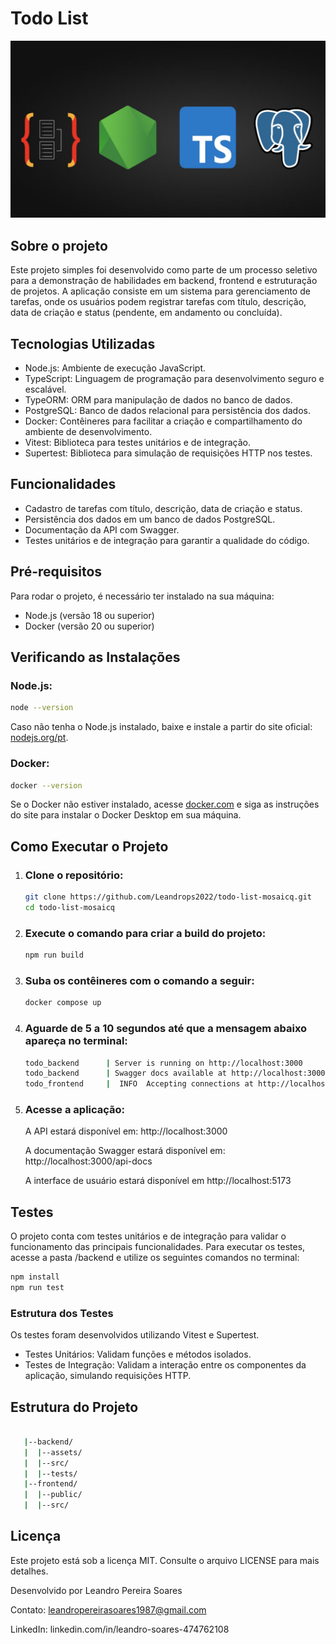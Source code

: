 # Todo List

<p align="center">
  <img src="backend/assets/capa.jpg" alt="Capa do Projeto">
</p>

## Sobre o projeto

Este projeto simples foi desenvolvido como parte de um processo seletivo para a demonstração de habilidades em backend, frontend e estruturação de projetos. A aplicação consiste em um sistema para gerenciamento de tarefas, onde os usuários podem registrar tarefas com título, descrição, data de criação e status (pendente, em andamento ou concluída).

## Tecnologias Utilizadas

- Node.js: Ambiente de execução JavaScript.
- TypeScript: Linguagem de programação para desenvolvimento seguro e escalável.
- TypeORM: ORM para manipulação de dados no banco de dados.
- PostgreSQL: Banco de dados relacional para persistência dos dados.
- Docker: Contêineres para facilitar a criação e compartilhamento do ambiente de desenvolvimento.
- Vitest: Biblioteca para testes unitários e de integração.
- Supertest: Biblioteca para simulação de requisições HTTP nos testes.

## Funcionalidades

- Cadastro de tarefas com título, descrição, data de criação e status.
- Persistência dos dados em um banco de dados PostgreSQL.
- Documentação da API com Swagger.
- Testes unitários e de integração para garantir a qualidade do código.

## Pré-requisitos

Para rodar o projeto, é necessário ter instalado na sua máquina:

- Node.js (versão 18 ou superior)
- Docker (versão 20 ou superior)

## Verificando as Instalações

### Node.js:

```bash
node --version
```

Caso não tenha o Node.js instalado, baixe e instale a partir do site oficial: [nodejs.org/pt](https://nodejs.org/pt).

### Docker:

```bash
docker --version
```

Se o Docker não estiver instalado, acesse [docker.com](docker.com) e siga as instruções do site  para instalar o Docker Desktop em sua máquina.

## Como Executar o Projeto

1. ### Clone o repositório:

   ```bash
   git clone https://github.com/Leandrops2022/todo-list-mosaicq.git
   cd todo-list-mosaicq
   ```

2. ### Execute o comando para criar a build do projeto:

   ```bash
   npm run build
   ```

3. ### Suba os contêineres com o comando a seguir:

   ```bash
   docker compose up
   ```

4. ### Aguarde de 5 a 10 segundos até que a mensagem abaixo apareça no terminal:

   ```bash
   todo_backend      | Server is running on http://localhost:3000
   todo_backend      | Swagger docs available at http://localhost:3000/api-docs
   todo_frontend     |  INFO  Accepting connections at http://localhost:5173
   ```

5. ### Acesse a aplicação:

   A API estará disponível em: http://localhost:3000

   A documentação Swagger estará disponível em: http://localhost:3000/api-docs

   A interface de usuário estará disponível em http://localhost:5173

## Testes

O projeto conta com testes unitários e de integração para validar o funcionamento das principais funcionalidades. Para executar os testes, acesse a pasta /backend e utilize os seguintes comandos no terminal:

```bash
npm install
npm run test
```

### Estrutura dos Testes

Os testes foram desenvolvidos utilizando Vitest e Supertest.

- Testes Unitários: Validam funções e métodos isolados.
- Testes de Integração: Validam a interação entre os componentes da aplicação, simulando requisições HTTP.

## Estrutura do Projeto
   ```bash
      
      |--backend/
      |  |--assets/
      |  |--src/
      |  |--tests/
      |--frontend/
      |  |--public/
      |  |--src/
   ```

## Licença

Este projeto está sob a licença MIT. Consulte o arquivo LICENSE para mais detalhes.

Desenvolvido por Leandro Pereira Soares

Contato: leandropereirasoares1987@gmail.com

LinkedIn: linkedin.com/in/leandro-soares-474762108
